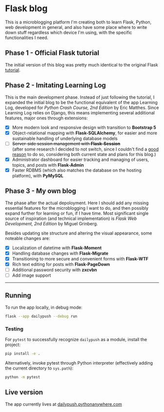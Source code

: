 # Flask blog

This is a microblogging platform I'm creating both to learn Flask, Python,
web development in general, and also have some place where to write down stuff
regardless which device I'm using, with the specific functionalities I need.

## Phase 1 - Official Flask tutorial

The initial version of this blog was pretty much identical to the original
Flask [tutorial].

[tutorial]: https://flask.palletsprojects.com/en/2.2.x/tutorial/

## Phase 2 - Imitating Learning Log

This is the main development phase. Instead of just following the tutorial,
I expanded the initial blog to be the functional equivalent of the app
Learning Log, developed for _Python Crash Course, 2nd Edition_ by Eric
Matthes. Since Learning Log relies on Django, this means implementing several
additional features, major ones through extensions:

- [x] More modern look and responsive design with transition to **Bootstrap 5**
- [x] Object-relational mapping with **Flask-SQLAlchemy**, for easier and more
      sustainable handling of underlying database models
- [ ] ~~Server-side session management with **Flask-Session**~~  
      (after some research I decided to not switch, since I couldn't find a [good
      reason](https://stackoverflow.com/questions/3948975/why-store-sessions-on-the-server-instead-of-inside-a-cookie)
      to do so, considering both current state and plans for this blog.)
- [x] Administrator dashboard for easier tracking and managing of users,
      topics, and posts with **Flask-Admin**
- [x] Faster RDBMS (which also matches the database on the hosting platform), with **PyMySQL**

## Phase 3 - My own blog

The phase after the actual depoloyment.
Here I should add any missing essential features for the microblogging I want to do,
and then possibly expand further for learning or fun, if I have time.
Most significant single source of inspiration (and technical implementation) is
_Flask Web Development, 2nd Edition_ by Miguel Grinberg.

Besides updating site structure and altering the visual appearance, some noteable
changes are:

- [x] Localization of datetime with **Flask-Moment**
- [x] Handling database changes with **Flask-Migrate**
- [x] Transitioning to more secure and convenient forms with **Flask-WTF**
- [x] Rich text editing for posts with **Flask-PageDown**
- [ ] Additional password security with **zxcvbn**
- [ ] Add image support

---

## Running

To run the app locally, in debug mode:

```bash
flask --app dailypush --debug run
```

### Testing

For `pytest` to successfully recognize `dailypush` as a module, install the project:

```bash
pip install -e .
```

Alternatively, invoke pytest through Python interpreter (effectively adding the current directory to `sys.path`):

```bash
python -m pytest
```

## Live version

The app currently lives at [dailypush.pythonanywhere.com](dailypush.pythonanywhere.com)
